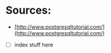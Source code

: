 # Sources:

- [http://www.postgresqltutorial.com/](http://www.postgresqltutorial.com/)

- [ ] index stuff here